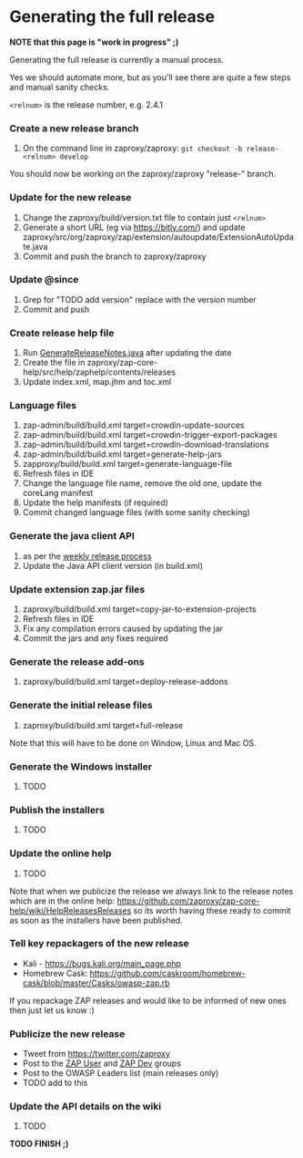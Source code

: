 # Generating the full release

**NOTE that this page is "work in progress" ;)**

Generating the full release is currently a manual process.

Yes we should automate more, but as you'll see there are quite a few steps and manual sanity checks.

``<relnum>`` is the release number, e.g. 2.4.1

### Create a new release branch
  1. On the command line in zaproxy/zaproxy: ``git checkout -b release-<relnum> develop``

You should now be working on the zaproxy/zaproxy "release-<relnum>" branch.

### Update for the new release
  1. Change the zaproxy/build/version.txt file to contain just ``<relnum>``
  1. Generate a short URL (eg via https://bitly.com/) and update zaproxy/src/org/zaproxy/zap/extension/autoupdate/ExtensionAutoUpdate.java
  1. Commit and push the branch to zaproxy/zaproxy

### Update @since 
  1. Grep for "TODO add version" replace with the version number
  1. Commit and push

### Create release help file
  1. Run [GenerateReleaseNotes.java](https://github.com/zaproxy/zap-admin/blob/master/src/org/zaproxy/admin/GenerateReleaseNotes.java) after updating the date
  1. Create the file in zaproxy/zap-core-help/src/help/zaphelp/contents/releases
  1. Update index.xml, map.jhm and toc.xml

### Language files
  1. zap-admin/build/build.xml target=crowdin-update-sources
  1. zap-admin/build/build.xml target=crowdin-trigger-export-packages
  1. zap-admin/build/build.xml target=crowdin-download-translations
  1. zap-admin/build/build.xml target=generate-help-jars
  1. zapproxy/build/build.xml target=generate-language-file
  1. Refresh files in IDE
  1. Change the language file name, remove the old one, update the coreLang manifest
  1. Update the help manifests (if required)
  1. Commit changed language files (with some sanity checking)

### Generate the java client API
  1. as per the [weekly release process](https://github.com/zaproxy/zaproxy/wiki/GeneratingTheWeeklyRelease#generate-the-client-apis)
  1. Update the Java API client version (in build.xml)

### Update extension zap.jar files
  1. zaproxy/build/build.xml target=copy-jar-to-extension-projects
  1. Refresh files in IDE
  1. Fix any compilation errors caused by updating the jar
  1. Commit the jars and any fixes required

### Generate the release add-ons
  1. zaproxy/build/build.xml target=deploy-release-addons

### Generate the initial release files
  1. zaproxy/build/build.xml target=full-release

Note that this will have to be done on Window, Linux and Mac OS.

### Generate the Windows installer
  1. TODO

### Publish the installers
  1. TODO

### Update the online help
  1. TODO

Note that when we publicize the release we always link to the release notes which are in the online help: https://github.com/zaproxy/zap-core-help/wiki/HelpReleasesReleases so its worth having these ready to commit as soon as the installers have been published.

### Tell key repackagers of the new release
  * Kali - https://bugs.kali.org/main_page.php
  * Homebrew Cask: https://github.com/caskroom/homebrew-cask/blob/master/Casks/owasp-zap.rb

If you repackage ZAP releases and would like to be informed of new ones then just let us know :)

### Publicize the new release
  * Tweet from https://twitter.com/zaproxy
  * Post to the [ZAP User](https://groups.google.com/group/zaproxy-users) and [ZAP Dev](https://groups.google.com/group/zaproxy-develop) groups
  * Post to the OWASP Leaders list (main releases only)
  * TODO add to this

### Update the API details on the wiki
  1. TODO

**TODO FINISH ;)**


